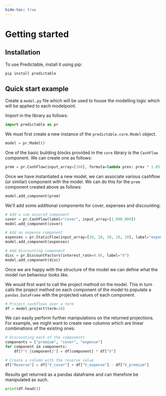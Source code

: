 ```yaml
---
hide-toc: true
---
```


# Getting started

## Installation

To use Predictable, install it using pip:

```sh
pip install predictable
```

## Quick start example

Create a `model.py` file which will be used to house the modelling logic which will be applied to each modelpoint.

Import in the library as follows:

```python
import predictable as pr
```

We must first create a new instance of the `predictable.core.Model` object.

```python
model = pr.Model()
```

One of the basic building blocks provided in the `core` library is the `CashFlow` component. We can create one as follows:

```python
prem = pr.CashFlow(input_array=[100], formula=lambda prev: prev * 1.05, label="premium")
```

Once we have instantiated a new model, we can associate various cashflow (or similar) component with the model. We can do this for the `prem` component created above as follows:

```python
model.add_component(prem)
```

We'll add some additional components for cover, expenses and discounting:

```python
# Add a sum assured component
cover = pr.CashFlow(label="cover", input_array=[1_000_000])
model.add_component(cover)

# Add an expense component
expenses = pr.StaticFlow(input_array=[10, 10, 10, 10, 10], label="expenses")
model.add_component(expenses)

# Add discounting component
disc = pr.DiscountFactors(interest_rate=0.05, label="V")
model.add_component(disc)
```

Once we are happy with the structure of the model we can define what the _model run_ behaviour looks like.

We would first want to call the project method on the model. This in turn calls the project method on each component of the model to populate a `pandas.DataFrame` with the projected values of each component.

```python
# Project cashflows over a term
df = model.project(term=10)
```

We can easily perform further manipulations on the returned projections. For example, we might want to create new columns which are linear combinations of the existing ones:

```python
# Discounting each of the components
components = ["premium", "cover", "expense"]
for component in components:
    df[f"V_{component}"] = df[component] * df["V"]

# Create a column with the reserve value
df["Reserve"] = df["V_cover"] + df["V_expense"] - df["V_premium"]
```

Results get returned as a pandas dataframe and can therefore be manipulated as such.

```python
print(df.head())
```
